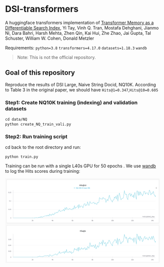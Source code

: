 # DSI-transformers
A huggingface transformers implementation of [Transformer Memory as a Differentiable Search Index](https://arxiv.org/abs/2202.06991), Yi Tay, Vinh Q. Tran, Mostafa Dehghani, Jianmo Ni, Dara Bahri, Harsh Mehta, Zhen Qin, Kai Hui, Zhe Zhao, Jai Gupta, Tal Schuster, William W. Cohen, Donald Metzler

Requirements: `python=3.8` `transformers=4.17.0` `datasets=1.18.3` `wandb`
> Note: This is not the official repository.

## Goal of this repository
Reproduce the results of DSI Large, Naive String Docid, NQ10K. According to Table 3 in the original paper, we should have `Hits@1=0.347`,`Hits@10=0.605`

### Step1: Create NQ10K training (indexing) and validation datasets

```
cd data/NQ
python create_NQ_train_vali.py
```

### Step2: Run training script
cd back to the root directory and run:

```
python train.py
```
Training can be run with a single L40s GPU for 50 epochs . We use [wandb](https://wandb.ai/site) to log the Hits scores during training:

![.im](hits_plots.png)

